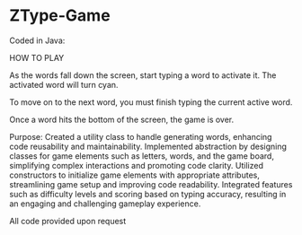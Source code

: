 # ZType-Game
Coded in Java: 

HOW TO PLAY 

As the words fall down the screen, start typing a word
to activate it. The activated word will turn cyan. 

To move on to the next word, you must finish typing the 
current active word.

Once a word hits the bottom of the screen, the game is 
over.

Purpose:
Created a utility class to handle generating words, enhancing code reusability and maintainability.
Implemented abstraction by designing classes for game elements such as letters, words, and the game board, simplifying complex interactions and promoting code clarity.
Utilized constructors to initialize game elements with appropriate attributes, streamlining game setup and improving code readability.
Integrated features such as difficulty levels and scoring based on typing accuracy, resulting in an engaging and challenging gameplay experience.

All code provided upon request
